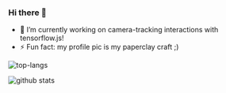 ### Hi there 👋

- 🔭 I’m currently working on camera-tracking interactions with tensorflow.js!
- ⚡ Fun fact: my profile pic is my paperclay craft ;)

![top-langs](https://github-readme-stats.vercel.app/api/top-langs?username=cy-moi&show_icons=true&theme=radical)

![github stats](https://github-readme-stats.vercel.app/api?username=cy-moi&show_icons=true&theme=radical)

<!--
**cy-moi/cy-moi** is a ✨ _special_ ✨ repository because its `README.md` (this file) appears on your GitHub profile.

Here are some ideas to get you started:

- 🔭 I’m currently working on ...
- 🌱 I’m currently learning ...
- 👯 I’m looking to collaborate on ...
- 🤔 I’m looking for help with ...
- 💬 Ask me about ...
- 📫 How to reach me: ...
- 😄 Pronouns: ...
- ⚡ Fun fact: ...
-->
